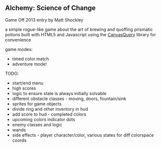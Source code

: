 ## Alchemy: Science of Change

Game Off 2013 entry by Matt Shockley



a simple rogue-like game about the art of brewing and quoffing prismatic potions
built with HTML5 and Javascript using the [CanvasQuery](http://canvasquery.com/) library for convenience

game modes:

* timed color match
* adventure mode!

TODO:

* start/end menu
* high scores
* logic to ensure state is always initially solvable
* different obstacle classes - moving, doors, fountain/sink
* sprites for game objects
* divide ring and other inventory in hud
* add score to hud - completed colors
* upcoming colors indicator dots
* enemy classes and logic
* wands
* side effects - player character/color, various states for diff colorspace coords